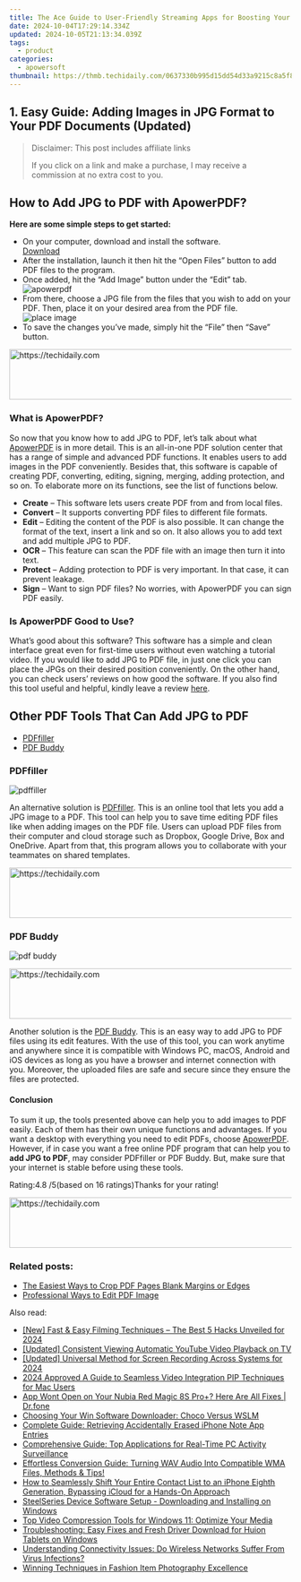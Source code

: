 ```yaml
---
title: The Ace Guide to User-Friendly Streaming Apps for Boosting Your YouTube Presence
date: 2024-10-04T17:29:14.334Z
updated: 2024-10-05T21:13:34.039Z
tags:
  - product
categories:
  - apowersoft
thumbnail: https://thmb.techidaily.com/0637330b995d15dd54d33a9215c8a5f8a705636812bbbbc0bf18d5302643fdc0.jpg
---
```


## 1. Easy Guide: Adding Images in JPG Format to Your PDF Documents (Updated)

>  Disclaimer: This post includes affiliate links
>
>  If you click on a link and make a purchase, I may receive a commission at no extra cost to you.
>

## How to Add JPG to PDF with ApowerPDF?

**Here are some simple steps to get started:**

* On your computer, download and install the software.  
[Download](https://tools.techidaily.com/apowersoft/products/)
* After the installation, launch it then hit the “Open Files” button to add PDF files to the program.
* Once added, hit the “Add Image” button under the “Edit” tab.  
![apowerpdf](https://www.apowersoft.com//webusupload.aoscdn.com/apowercom/wp-content/uploads/2020/07/add-image.jpg.webp)
* From there, choose a JPG file from the files that you wish to add on your PDF. Then, place it on your desired area from the PDF file.  
![place image](https://www.apowersoft.com//webusupload.aoscdn.com/apowercom/wp-content/uploads/2020/07/place-jpg.jpg.webp)
* To save the changes you’ve made, simply hit the “File” then “Save” button.

<!-- affiliate ads begin -->
<a href="https://aligracehair.sjv.io/c/5597632/1880976/19272" target="_top" id="1880976">
  <img src="//a.impactradius-go.com/display-ad/19272-1880976" border="0" alt="https://techidaily.com" width="728" height="90"/>
</a>
<img height="0" width="0" src="https://aligracehair.sjv.io/i/5597632/1880976/19272" style="position:absolute;visibility:hidden;" border="0" />
<!-- affiliate ads end -->

### What is ApowerPDF?

So now that you know how to add JPG to PDF, let’s talk about what [ApowerPDF](https://tools.techidaily.com/apowersoft/apower-pdf/) is in more detail. This is an all-in-one PDF solution center that has a range of simple and advanced PDF functions. It enables users to add images in the PDF conveniently. Besides that, this software is capable of creating PDF, converting, editing, signing, merging, adding protection, and so on. To elaborate more on its functions, see the list of functions below.

* **Create** – This software lets users create PDF from and from local files.
* **Convert** – It supports converting PDF files to different file formats.
* **Edit**  – Editing the content of the PDF is also possible. It can change the format of the text, insert a link and so on. It also allows you to add text and add multiple JPG to PDF.
* **OCR** – This feature can scan the PDF file with an image then turn it into text.
* **Protect** – Adding protection to PDF is very important. In that case, it can prevent leakage.
* **Sign** – Want to sign PDF files? No worries, with ApowerPDF you can sign PDF easily.

### Is ApowerPDF Good to Use?

What’s good about this software? This software has a simple and clean interface great even for first-time users without even watching a tutorial video. If you would like to add JPG to PDF file, in just one click you can place the JPGs on their desired position conveniently. On the other hand, you can check users’ reviews on how good the software. If you also find this tool useful and helpful, kindly leave a review [here](https://www.g2crowd.com/products/apowerpdf/reviews).

## Other PDF Tools That Can Add JPG to PDF

* [PDFfiller](https://tools.techidaily.com/apowersoft/products/)
* [PDF Buddy](https://tools.techidaily.com/apowersoft/products/)

### PDFfiller

![pdffiller](https://www.apowersoft.com//webusupload.aoscdn.com/apowercom/wp-content/uploads/2020/07/add-image-pdffiller.jpg.webp)

An alternative solution is [PDFfiller](https://www.pdffiller.com/en/categories/add-image.htm). This is an online tool that lets you add a JPG image to a PDF. This tool can help you to save time editing PDF files like when adding images on the PDF file. Users can upload PDF files from their computer and cloud storage such as Dropbox, Google Drive, Box and OneDrive. Apart from that, this program allows you to collaborate with your teammates on shared templates.

<!-- affiliate ads begin -->
<a href="https://aligracehair.sjv.io/c/5597632/2135361/19272" target="_top" id="2135361">
  <img src="//a.impactradius-go.com/display-ad/19272-2135361" border="0" alt="https://techidaily.com" width="728" height="90"/>
</a>
<img height="0" width="0" src="https://aligracehair.sjv.io/i/5597632/2135361/19272" style="position:absolute;visibility:hidden;" border="0" />
<!-- affiliate ads end -->

### PDF Buddy

![pdf buddy](https://www.apowersoft.com//webusupload.aoscdn.com/apowercom/wp-content/uploads/2020/07/add-jpg-using-pdfbuddy.jpg.webp)

<!-- affiliate ads begin -->
<a href="https://aligracehair.sjv.io/c/5597632/1880931/19272" target="_top" id="1880931">
  <img src="//a.impactradius-go.com/display-ad/19272-1880931" border="0" alt="https://techidaily.com" width="728" height="90"/>
</a>
<img height="0" width="0" src="https://aligracehair.sjv.io/i/5597632/1880931/19272" style="position:absolute;visibility:hidden;" border="0" />
<!-- affiliate ads end -->

Another solution is the [PDF Buddy](https://www.pdfbuddy.com/how-to/add-image-to-pdf). This is an easy way to add JPG to PDF files using its edit features. With the use of this tool, you can work anytime and anywhere since it is compatible with Windows PC, macOS, Android and iOS devices as long as you have a browser and internet connection with you. Moreover, the uploaded files are safe and secure since they ensure the files are protected.

#### Conclusion

To sum it up, the tools presented above can help you to add images to PDF easily. Each of them has their own unique functions and advantages. If you want a desktop with everything you need to edit PDFs, choose [ApowerPDF](https://tools.techidaily.com/apowersoft/apower-pdf/). However, if in case you want a free online PDF program that can help you to **add JPG to PDF**, may consider PDFfiller or PDF Buddy. But, make sure that your internet is stable before using these tools.

Rating:4.8 /5(based on 16 ratings)Thanks for your rating!

<!-- affiliate ads begin -->
<a href="https://appsumo.8odi.net/c/5597632/2137394/7443" target="_top" id="2137394">
  <img src="//a.impactradius-go.com/display-ad/7443-2137394" border="0" alt="https://techidaily.com" width="600" height="90"/>
</a>
<img height="0" width="0" src="https://appsumo.8odi.net/i/5597632/2137394/7443" style="position:absolute;visibility:hidden;" border="0" />
<!-- affiliate ads end -->

### Related posts:

* [The Easiest Ways to Crop PDF Pages Blank Margins or Edges](https://tools.techidaily.com/apowersoft/apower-pdf/)
* [Professional Ways to Edit PDF Image](https://tools.techidaily.com/apowersoft/apower-pdf/)

<ins class="adsbygoogle"
     style="display:block"
     data-ad-format="autorelaxed"
     data-ad-client="ca-pub-7571918770474297"
     data-ad-slot="1223367746"></ins>

<ins class="adsbygoogle"
     style="display:block"
     data-ad-client="ca-pub-7571918770474297"
     data-ad-slot="8358498916"
     data-ad-format="auto"
     data-full-width-responsive="true"></ins>

<span class="atpl-alsoreadstyle">Also read:</span>
<div><ul>
<li><a href="https://fox-hovers.techidaily.com/new-fast-and-easy-filming-techniques-the-best-5-hacks-unveiled-for-2024/"><u>[New] Fast & Easy Filming Techniques – The Best 5 Hacks Unveiled for 2024</u></a></li>
<li><a href="https://youtube-video-recordings.techidaily.com/updated-consistent-viewing-automatic-youtube-video-playback-on-tv/"><u>[Updated] Consistent Viewing Automatic YouTube Video Playback on TV</u></a></li>
<li><a href="https://screen-mirroring-recording.techidaily.com/updated-universal-method-for-screen-recording-across-systems-for-2024/"><u>[Updated] Universal Method for Screen Recording Across Systems for 2024</u></a></li>
<li><a href="https://extra-resources.techidaily.com/2024-approved-a-guide-to-seamless-video-integration-pip-techniques-for-mac-users/"><u>2024 Approved A Guide to Seamless Video Integration PIP Techniques for Mac Users</u></a></li>
<li><a href="https://howto.techidaily.com/app-wont-open-on-your-nubia-red-magic-8s-proplus-here-are-all-fixes-drfone-by-drfone-fix-android-problems-fix-android-problems/"><u>App Wont Open on Your Nubia Red Magic 8S Pro+? Here Are All Fixes | Dr.fone</u></a></li>
<li><a href="https://windows11.techidaily.com/choosing-your-win-software-downloader-choco-versus-wslm/"><u>Choosing Your Win Software Downloader: Choco Versus WSLM</u></a></li>
<li><a href="https://discover-excellent.techidaily.com/complete-guide-retrieving-accidentally-erased-iphone-note-app-entries/"><u>Complete Guide: Retrieving Accidentally Erased iPhone Note App Entries</u></a></li>
<li><a href="https://discover-excellent.techidaily.com/comprehensive-guide-top-applications-for-real-time-pc-activity-surveillance/"><u>Comprehensive Guide: Top Applications for Real-Time PC Activity Surveillance</u></a></li>
<li><a href="https://discover-excellent.techidaily.com/effortless-conversion-guide-turning-wav-audio-into-compatible-wma-files-methods-and-tips/"><u>Effortless Conversion Guide: Turning WAV Audio Into Compatible WMA Files, Methods & Tips!</u></a></li>
<li><a href="https://discover-excellent.techidaily.com/how-to-seamlessly-shift-your-entire-contact-list-to-an-iphone-eighth-generation-bypassing-icloud-for-a-hands-on-approach/"><u>How to Seamlessly Shift Your Entire Contact List to an iPhone Eighth Generation, Bypassing iCloud for a Hands-On Approach</u></a></li>
<li><a href="https://win-dash.techidaily.com/steelseries-device-software-setup-downloading-and-installing-on-windows/"><u>SteelSeries Device Software Setup - Downloading and Installing on Windows</u></a></li>
<li><a href="https://discover-excellent.techidaily.com/top-video-compression-tools-for-windows-11-optimize-your-media/"><u>Top Video Compression Tools for Windows 11: Optimize Your Media</u></a></li>
<li><a href="https://hardware-help.techidaily.com/troubleshooting-easy-fixes-and-fresh-driver-download-for-huion-tablets-on-windows/"><u>Troubleshooting: Easy Fixes and Fresh Driver Download for Huion Tablets on Windows</u></a></li>
<li><a href="https://discover-excellent.techidaily.com/understanding-connectivity-issues-do-wireless-networks-suffer-from-virus-infections/"><u>Understanding Connectivity Issues: Do Wireless Networks Suffer From Virus Infections?</u></a></li>
<li><a href="https://discover-excellent.techidaily.com/winning-techniques-in-fashion-item-photography-excellence/"><u>Winning Techniques in Fashion Item Photography Excellence</u></a></li>
</ul></div>


